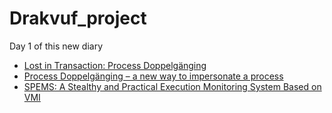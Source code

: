 # Drakvuf_project
Day 1 of this new diary
- [Lost in Transaction: Process Doppelgänging](https://www.blackhat.com/docs/eu-17/materials/eu-17-Liberman-Lost-In-Transaction-Process-Doppelganging.pdf)
- [Process Doppelgänging – a new way to impersonate a process](https://hshrzd.wordpress.com/2017/12/18/process-doppelganging-a-new-way-to-impersonate-a-process/)
- [SPEMS: A Stealthy and Practical Execution Monitoring System Based on VMI](https://link.springer.com/chapter/10.1007/978-3-319-27051-7_32)
